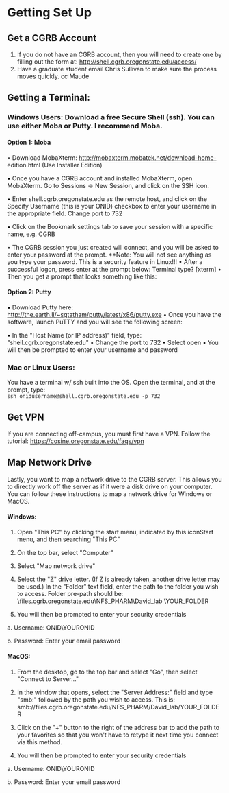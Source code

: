 # Getting Set Up

## Get a CGRB Account
1.	If you do not have an CGRB account, then you will need to create one by filling out the form at: http://shell.cgrb.oregonstate.edu/access/
2.	Have a graduate student email Chris Sullivan to make sure the process moves quickly. cc Maude

## Getting a Terminal:
### Windows Users: Download a free Secure Shell (ssh). You can use either Moba or Putty. I recommend Moba. 
#### Option 1: Moba
•	Download MobaXterm: http://mobaxterm.mobatek.net/download-home- edition.html (Use Installer Edition)

•	Once you have a CGRB account and installed MobaXterm, open MobaXterm. Go to Sessions -> New Session, and click on the SSH icon.

•	Enter shell.cgrb.oregonstate.edu as the remote host, and click on the Specify Username (this is your ONID) checkbox to enter your username in the appropriate field. Change port to 732

•	Click on the Bookmark settings tab to save your session with a specific name, e.g. CGRB

•	The CGRB session you just created will connect, and you will be asked to enter your
password at the prompt. **Note: You will not see anything as you type your password. This is a security feature in Linux!!!
•	After a successful logon, press enter at the prompt below: Terminal type? [xterm]
•	Then you get a prompt that looks something like this:

#### Option 2: Putty
•	Download Putty here: http://the.earth.li/~sgtatham/putty/latest/x86/putty.exe
•	Once you have the software, launch PuTTY and you will see the following screen:

•	In the "Host Name (or IP address)" field, type: "shell.cgrb.oregonstate.edu"
•	Change the port to 732
•	Select open
•	You will then be prompted to enter your username and password

### Mac or Linux Users: 
You have a terminal w/ ssh built into the OS. Open the terminal, and at the prompt, type:  
`ssh onidusername@shell.cgrb.oregonstate.edu -p 732`

## Get VPN
If you are connecting off-campus, you must first have a VPN. Follow the tutorial: https://cosine.oregonstate.edu/faqs/vpn

## Map Network Drive
Lastly, you want to map a network drive to the CGRB server. This allows you to directly work off the server as if it were a disk drive on your computer. You can follow these instructions to map a network drive for Windows or MacOS.

#### Windows:

1.	Open "This PC" by clicking the start menu, indicated by this iconStart menu, and then searching "This PC"

2.	On the top bar, select "Computer"

3.	Select "Map network drive"

4.	Select the "Z" drive letter. (If Z is already taken, another drive letter may be used.) In the "Folder" text field, enter the path to the folder you wish to access.
Folder pre-path should be: \\files.cgrb.oregonstate.edu\NFS_PHARM\David_lab
\YOUR_FOLDER

5.	You will then be prompted to enter your security credentials

a.	Username: ONID\YOURONID

b.	Password: Enter your email password


#### MacOS:


1.	From the desktop, go to the top bar and select "Go", then select "Connect to Server..."


2.	In the window that opens, select the "Server Address:" field and type "smb:" followed by the path you wish to access. This is: smb://files.cgrb.oregonstate.edu/NFS_PHARM/David_lab/YOUR_FOLDER


3.	Click on the "+" button to the right of the address bar to add the path to your favorites so that you won't have to retype it next time you connect via this method.


4.	You will then be prompted to enter your security credentials


a.	Username: ONID\YOURONID


b.	Password: Enter your email password

